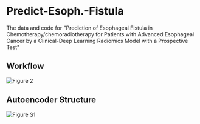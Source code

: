 # Predict-Esoph.-Fistula
The data and code for "Prediction of Esophageal Fistula in Chemotherapy/chemoradiotherapy for Patients with Advanced Esophageal Cancer by a Clinical-Deep Learning Radiomics Model with a Prospective Test"

## Workflow
![Figure 2](https://github.com/zyx-wu/Predict-Esoph.-Fistula/assets/52208332/7552857b-3f07-4e0c-bc69-a56845bc29ca)

## Autoencoder Structure
![Figure S1](https://github.com/zyx-wu/Predict-Esoph.-Fistula/assets/52208332/51f87973-5e23-4f00-bdd0-7bb1a720b215)
